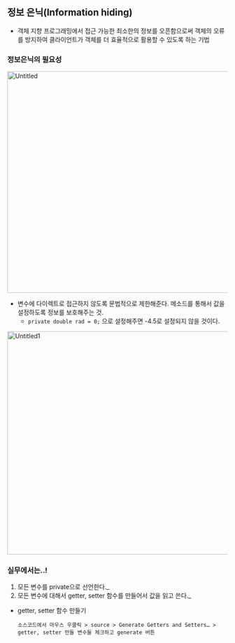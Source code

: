 ## 정보 은닉(Information hiding)

-   객체 지향 프로그래밍에서 접근 가능한 최소한의 정보를 오픈함으로써 객체의 오류를 방지하여 클라이언트가 객체를 더 효율적으로 활용할 수 있도록 하는 기법

### 정보은닉의 필요성

<img width="506" alt="Untitled" src="https://user-images.githubusercontent.com/89567475/193263881-49645e9e-7345-428b-adb5-157d22e8c420.png">

-   변수에 다이렉트로 접근하지 않도록 문법적으로 제한해준다.
    메소드를 통해서 값을 설정하도록 정보를 보호해주는 것.
    -   `private double rad = 0;` 으로 설정해주면 -4.5로 설정되지 않을 것이다.

<img width="510" alt="Untitled1" src="https://user-images.githubusercontent.com/89567475/193263889-b4dac932-2cfe-44d8-933e-e900f5f24b10.png">

### 실무에서는..!

1. 모든 변수를 private으로 선언한다.\_
2. 모든 변수에 대해서 getter, setter 함수를 만들어서 값을 읽고 쓴다.\_

-   getter, setter 함수 만들기

        소스코드에서 마우스 우클릭 > source > Generate Getters and Setters… > getter, setter 만들 변수들 체크하고 generate 버튼
